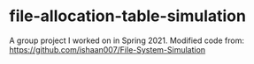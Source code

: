 # file-allocation-table-simulation

A group project I worked on in Spring 2021.
Modified code from: https://github.com/ishaan007/File-System-Simulation
